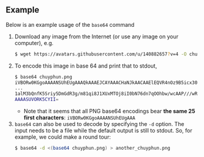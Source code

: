 ## Example
Below is an example usage of the `base64` command
1. Download any image from the Internet (or use any image on your computer), e.g.
   ```bash
   $ wget https://avatars.githubusercontent.com/u/140882657?v=4 -O chuyphun.png
   ```
1. To encode this image in base 64 and print that to stdout,
   ```bash
   $ base64 chuyphun.png
   iVBORw0KGgoAAAANSUhEUgAAAQkAAAEJCAYAAACHaNJkAACAAElEQVR4nOz9B5icx30miL9V9aXO
   ...
   1alM3bQnfK5Sriy5DmGdR3g/m81qi8J1XUxMTOj8iI0bN76dn7qOOhbw/wcAAP///wRdhKoVPR4A
   AAAASUVORK5CYII=
   ```
    - Note that it seems that all PNG base64 encodings bear **the same 25 first
      characters**: `iVBORw0KGgoAAAANSUhEUgAAA`
1. `base64` can also be used to decode by specifying the `-d` option.
   The input needs to be a file while the default output is still to stdout.
   So, for example, we could make a round tour:
   ```bash
   $ base64 -d <(base64 chuyphun.png) > another_chuyphun.png
   ```
